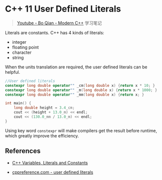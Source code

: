 # C++ 11 User Defined Literals

> [Youtube - Bo Qian - Modern C++](https://www.youtube.com/watch?v=IOkgBrXCtfo&list=PL5jc9xFGsL8FWtnZBeTqZBbniyw0uHyaH&index=3) 学习笔记

Literals are constants. C++ has 4 kinds of literals:

- integer
- floating point
- character
- string



When the units translation are required, the user defined literals can be helpful.

``` c++
//User defined literals
constexpr long double operator"" _cm(long double x) {return x * 10; }
constexpr long double operator"" _m(long double x) {return x * 1000; }
constexpr long double operator"" _mm(long double x) {return x; }

int main() {
    long double height = 3.4_cm;
    cout << (height + 13.0_m) << endl;
    cout << (130.0_mm / 13.0_m) << endl;
}
```

Using key word `constexpr` will make compilers get the result before runtime, which greatly improve the efficiency.

## References

+ [C++ Variables, Literals and Constants](https://www.programiz.com/cpp-programming/variables-literals)

+ [cppreference.com - user defined literals](https://en.cppreference.com/w/cpp/language/user_literal)